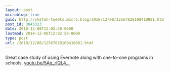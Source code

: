```yaml
---
layout: post
microblog: true
guid: http://vmstan-tweets.micro.blog/2010/12/08/12567828108410881.html
post_id: 3045323
date: 2010-12-08T12:02:58-0600
lastmod: 2010-12-08T12:02:58-0600
type: post
url: /2010/12/08/12567828108410881.html
---
```

Great case study of using Evernote along with one-to-one programs in schools. [youtu.be/5Ag_rlQL4...](http://youtu.be/5Ag_rlQL4IM)
